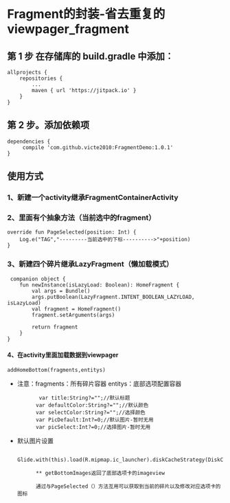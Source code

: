 # Fragment的封装-省去重复的viewpager_fragment
## 第 1 步 在存储库的 build.gradle 中添加︰
	allprojects {
		repositories {
			...
			maven { url 'https://jitpack.io' }
		}
	}
## 第 2 步。添加依赖项
  	dependencies {
	     compile 'com.github.victe2010:FragmentDemo:1.0.1'
	}
	
## 使用方式
### 1、新建一个activity继承FragmentContainerActivity
### 2、里面有个抽象方法（当前选中的fragment）
    override fun PageSelected(position: Int) {
        Log.e("TAG","---------当前选中的下标---------->"+position)
    }
### 3、新建四个碎片继承LazyFragment（懒加载模式）
     companion object {
        fun newInstance(isLazyLoad: Boolean): HomeFragment {
            val args = Bundle()
            args.putBoolean(LazyFragment.INTENT_BOOLEAN_LAZYLOAD, isLazyLoad)
            val fragment = HomeFragment()
            fragment.setArguments(args)

            return fragment
        }
    }
#### 4、在activity里面加载数据到viewpager
    addHomeBottom(fragments,entitys)
* 注意：fragments：所有碎片容器 
        entitys：底部选项配置容器
        
             var title:String?="";//默认标题
            var defaultColor:String?="";//默认颜色
            var selectColor:String?="";//选择颜色
            var PicDefault:Int?=0;//默认图片-暂时无用
            var picSelect:Int?=0;//选择图片-暂时无用
* 默认图片设置
           
            Glide.with(this).load(R.mipmap.ic_launcher).diskCacheStrategy(DiskCacheStrategy.SOURCE).into(getBottomImages().get(0))
            
            ** getBottomImages返回了底部选项卡的imageview
            
            通过与PageSelected（）方法互用可以获取到当前的碎片以及修改对应选项卡的图标
            
    